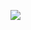 [![](https://jitpack.io/v/pranaypatil7744/TestLibrary.svg)](https://jitpack.io/#pranaypatil7744/TestLibrary)
